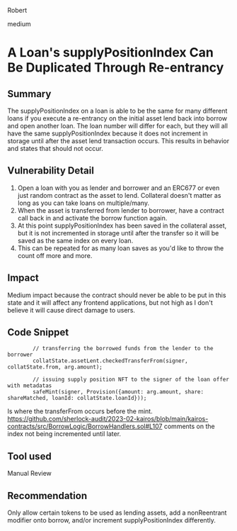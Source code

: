 Robert

medium

# A Loan's supplyPositionIndex Can Be Duplicated Through Re-entrancy

## Summary
The supplyPositionIndex on a loan is able to be the same for many different loans if you execute a re-entrancy on the initial asset lend back into borrow and open another loan. The loan number will differ for each, but they will all have the same supplyPositionIndex because it does not increment in storage until after the asset lend transaction occurs. This results in behavior and states that should not occur.

## Vulnerability Detail
1. Open a loan with you as lender and borrower and an ERC677 or even just random contract as the asset to lend. Collateral doesn't matter as long as you can take loans on multiple/many.
2. When the asset is transferred from lender to borrower, have a contract call back in and activate the borrow function again.
3. At this point supplyPositionIndex has been saved in the collateral asset, but it is not incremented in storage until after the transfer so it will be saved as the same index on every loan.
4. This can be repeated for as many loan saves as you'd like to throw the count off more and more.

## Impact
Medium impact because the contract should never be able to be put in this state and it will affect any frontend applications, but not high as I don't believe it will cause direct damage to users.

## Code Snippet
```solidity
        // transferring the borrowed funds from the lender to the borrower
        collatState.assetLent.checkedTransferFrom(signer, collatState.from, arg.amount);

        // issuing supply position NFT to the signer of the loan offer with metadatas
        safeMint(signer, Provision({amount: arg.amount, share: shareMatched, loanId: collatState.loanId}));
```
Is where the transferFrom occurs before the mint.
https://github.com/sherlock-audit/2023-02-kairos/blob/main/kairos-contracts/src/BorrowLogic/BorrowHandlers.sol#L107 comments on the index not being incremented until later.

## Tool used
Manual Review

## Recommendation
Only allow certain tokens to be used as lending assets, add a nonReentrant modifier onto borrow, and/or increment supplyPositionIndex differently.
